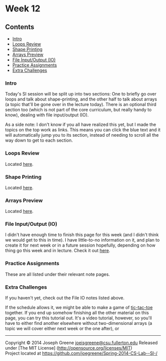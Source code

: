 # Week 12

## Contents
- [Intro](#intro)
- [Loops Review](#loops-review)
- [Shape Printing](#shape-printing)
- [Arrays Preview](#arrays-preview)
- [File Input/Output (IO)](#file-inputoutput-IO)
- [Practice Assignments](#practice-assignments)
- [Extra Challenges](#extra-challenges)

### Intro
Today's SI session will be split up into two sections: One to briefly go over loops and talk about shape-printing, and the other half to talk about arrays 
(a topic that'll be gone over in the lecture today). There is an optional third section too (which is not part of the core curriculum, but really handy 
to know), dealing with file input/output (IO).

As a side note: I don't know if you all have realized this yet, but I made the topics on the top work as links. This means you can click the blue text and it 
will automatically jump you to its section, instead of needing to scroll all the way down to get to each section.

### Loops Review
Located [here](Loops.md).

### Shape Printing
Located [here](Shape_printing.md).

### Arrays Preview
Located [here](Arrays.md).

### File Input/Output (IO)
I didn't have enough time to finish this page for this week (and I didn't think we would get to this in time). I have little-to-no information on it, and plan to create it for next week or in a future session hopefully, depending on how thing go this week and in lecture. Check it out [here](file_io.md).

### Practice Assignments
These are all listed under their relevant note pages.

### Extra Challenges
If you haven't yet, check out the File IO notes listed above.

If the schedule allows it, we might be able to make a game of [tic-tac-toe](#http://xoax.net/cpp/crs/console/lessons/Lesson9/) together. If you end up 
somehow finishing all the other material on this page, you can try this tutorial out. It's a video tutorial, however, so you'll have to either find another elsewhere 
without two-dimensional arrays (a topic we will cover either next week or the one after), or 

-------------------------------------------------------------------------------
Copyright &copy; 2014 Joseph Greene <joeisgreene@csu.fullerton.edu>
Released under [The MIT License] (http://opensource.org/licenses/MIT)  
Project located at <https://github.com/joegreene/Spring-2014-CS-Lab--SI-/>

